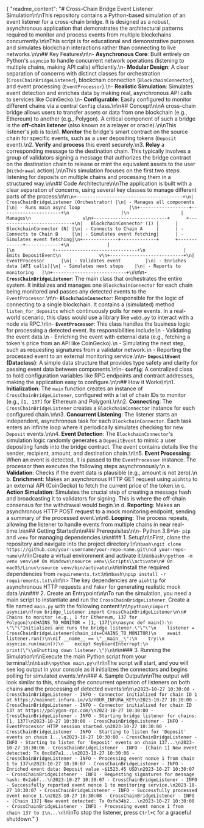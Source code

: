 {
  "readme_content": "# Cross-Chain Bridge Event Listener Simulation\n\nThis repository contains a Python-based simulation of an event listener for a cross-chain bridge. It is designed as a robust, asynchronous application that demonstrates the architectural patterns required to monitor and process events from multiple blockchains concurrently.\n\nThis script is for educational and demonstrative purposes and simulates blockchain interactions rather than connecting to live networks.\n\n## Key Features\n\n-   **Asynchronous Core**: Built entirely on Python's `asyncio` to handle concurrent network operations (listening to multiple chains, making API calls) efficiently.\n-   **Modular Design**: A clear separation of concerns with distinct classes for orchestration (`CrossChainBridgeListener`), blockchain connection (`BlockchainConnector`), and event processing (`EventProcessor`).\n-   **Realistic Simulation**: Simulates event detection and enriches data by making real, asynchronous API calls to services like CoinGecko.\n-   **Configurable**: Easily configured to monitor different chains via a central `Config` class.\n\n## Concept\n\nA cross-chain bridge allows users to transfer assets or data from one blockchain (e.g., Ethereum) to another (e.g., Polygon). A critical component of such a bridge is the **off-chain listener** (also known as a relayer or oracle).\n\nThis listener's job is to:\n1.  **Monitor** the bridge's smart contract on the source chain for specific events, such as a user depositing tokens (`Deposit` event).\n2.  **Verify** and **process** this event securely.\n3.  **Relay** a corresponding message to the destination chain. This typically involves a group of validators signing a message that authorizes the bridge contract on the destination chain to release or mint the equivalent assets to the user (`Withdrawal` action).\n\nThis simulation focuses on the first two steps: listening for deposits on multiple chains and processing them in a structured way.\n\n## Code Architecture\n\nThe application is built with a clear separation of concerns, using several key classes to manage different parts of the process:\n\n```\n+---------------------------------------+\n|  CrossChainBridgeListener (Orchestrator) |\n| - Manages all components                |\n| - Runs main async loop                  |\n+------------------+----------------------+\n                   |\n                   | Manages\n                   v\n+---------------------------+      +---------------------------+\n|   BlockchainConnector (1) |      |   BlockchainConnector (N) |\n| - Connects to Chain A     |      | - Connects to Chain B     |\n| - Simulates event fetching|      | - Simulates event fetching|\n+-------------+-------------+      +-------------+-------------+\n              |                              |\n              +------------------------------+\n              | Emits DepositEvent\n              v\n+---------------------------+\n|       EventProcessor      |\n| - Validates event         |\n| - Enriches data (API calls)|\n| - Simulates next steps    |\n| - Reports to monitoring   |\n+---------------------------+\n```\n\n-   **`CrossChainBridgeListener`**: The main class that orchestrates the entire system. It initializes and manages one `BlockchainConnector` for each chain being monitored and passes any detected events to the `EventProcessor`.\n\n-   **`BlockchainConnector`**: Responsible for the logic of connecting to a single blockchain. It contains a (simulated) method `listen_for_deposits` which continuously polls for new events. In a real-world scenario, this class would use a library like `web3.py` to interact with a node via RPC.\n\n-   **`EventProcessor`**: This class handles the business logic for processing a detected event. Its responsibilities include:\n    -   Validating the event data.\n    -   Enriching the event with external data (e.g., fetching a token's price from an API like CoinGecko).\n    -   Simulating the next step, such as requesting signatures from a validator network.\n    -   Reporting the processed event to an external monitoring service.\n\n-   **`DepositEvent` (Dataclass)**: A simple data structure that provides type safety and clarity for passing event data between components.\n\n-   **`Config`**: A centralized class to hold configuration variables like RPC endpoints and contract addresses, making the application easy to configure.\n\n## How it Works\n\n1.  **Initialization**: The `main` function creates an instance of `CrossChainBridgeListener`, configured with a list of chain IDs to monitor (e.g., `[1, 137]` for Ethereum and Polygon).\n\n2.  **Connecting**: The `CrossChainBridgeListener` creates a `BlockchainConnector` instance for each configured chain.\n\n3.  **Concurrent Listening**: The listener starts an independent, asynchronous task for each `BlockchainConnector`. Each task enters an infinite loop where it periodically simulates checking for new `Deposit` events.\n\n4.  **Event Detection**: The `BlockchainConnector`'s simulation logic randomly generates a `DepositEvent` to mimic a user depositing funds into the bridge contract. The event contains details like the sender, recipient, amount, and destination chain.\n\n5.  **Event Processing**: When an event is detected, it is passed to the `EventProcessor` instance. The processor then executes the following steps asynchronously:\n    a.  **Validation**: Checks if the event data is plausible (e.g., amount is not zero).\n    b.  **Enrichment**: Makes an asynchronous HTTP GET request using `aiohttp` to an external API (CoinGecko) to fetch the current price of the token.\n    c.  **Action Simulation**: Simulates the crucial step of creating a message hash and broadcasting it to validators for signing. This is where the off-chain consensus for the withdrawal would begin.\n    d.  **Reporting**: Makes an asynchronous HTTP POST request to a mock monitoring endpoint, sending a summary of the processed event.\n\n6.  **Looping**: The process repeats, allowing the listener to handle events from multiple chains in near real-time.\n\n## Getting Started\n\n### Prerequisites\n\n-   Python 3.8+\n-   `pip` and `venv` for managing dependencies.\n\n### 1. Setup\n\nFirst, clone the repository and navigate into the project directory:\n\n```bash\ngit clone https://github.com/your-username/your-repo-name.git\ncd your-repo-name\n```\n\nCreate a virtual environment and activate it:\n\n```bash\npython -m venv venv\n# On Windows\nsource venv\\Scripts\\activate\n# On macOS/Linux\nsource venv/bin/activate\n```\n\nInstall the required dependencies from `requirements.txt`:\n\n```bash\npip install -r requirements.txt\n```\n\n> The key dependencies are `aiohttp` for asynchronous HTTP requests and `faker` for generating realistic mock data.\n\n### 2. Create an Entrypoint\n\nTo run the simulation, you need a main script to instantiate and run the `CrossChainBridgeListener`. Create a file named `main.py` with the following content:\n\n```python\nimport asyncio\nfrom bridge_listener import CrossChainBridgeListener\n\n# Chains to monitor (e.g., 1 for Ethereum, 137 for Polygon)\nCHAINS_TO_MONITOR = [1, 137]\n\nasync def main():\n    \"\"\"Initializes and runs the bridge listener.\"\"\"\n    listener = CrossChainBridgeListener(chain_ids=CHAINS_TO_MONITOR)\n    await listener.run()\n\nif __name__ == \"__main__\":\n    try:\n        asyncio.run(main())\n    except KeyboardInterrupt:\n        print(\"\\nShutting down listener.\")\n```\n\n### 3. Running the Simulation\n\nExecute the main Python script from your terminal:\n\n```bash\npython main.py\n```\n\nThe script will start, and you will see log output in your console as it initializes the connectors and begins polling for simulated events.\n\n### 4. Sample Output\n\nThe output will look similar to this, showing the concurrent operation of listeners on both chains and the processing of detected events:\n\n```\n2023-10-27 10:30:00 - CrossChainBridgeListener - INFO - Connector initialized for chain ID 1 at https://mainnet.infura.io/v3/YOUR_INFURA_KEY\n2023-10-27 10:30:00 - CrossChainBridgeListener - INFO - Connector initialized for chain ID 137 at https://polygon-rpc.com/\n2023-10-27 10:30:00 - CrossChainBridgeListener - INFO - Starting bridge listener for chains: [1, 137]\n2023-10-27 10:30:00 - CrossChainBridgeListener - INFO - EventProcessor HTTP session started.\n2023-10-27 10:30:00 - CrossChainBridgeListener - INFO - Starting to listen for 'Deposit' events on chain 1...\n2023-10-27 10:30:00 - CrossChainBridgeListener - INFO - Starting to listen for 'Deposit' events on chain 137...\n2023-10-27 10:30:06 - CrossChainBridgeListener - INFO - [Chain 1] New event detected: Tx 0xc8d7a1...\n2023-10-27 10:30:06 - CrossChainBridgeListener - INFO - Processing event nonce 1 from chain 1 to 137\n2023-10-27 10:30:07 - CrossChainBridgeListener - INFO - Enriched event data: Deposit value ~$1523.45 USD\n2023-10-27 10:30:07 - CrossChainBridgeListener - INFO - Requesting signatures for message hash: 0x2abf...\n2023-10-27 10:30:07 - CrossChainBridgeListener - INFO - Successfully reported event nonce 1 to monitoring service.\n2023-10-27 10:30:07 - CrossChainBridgeListener - INFO - Successfully processed event nonce 1.\n2023-10-27 10:30:08 - CrossChainBridgeListener - INFO - [Chain 137] New event detected: Tx 0xfa34b2...\n2023-10-27 10:30:08 - CrossChainBridgeListener - INFO - Processing event nonce 1 from chain 137 to 1\n...\n```\n\nTo stop the listener, press `Ctrl+C` for a graceful shutdown."
}